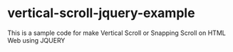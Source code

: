 # vertical-scroll-jquery-example
This is a sample code for make Vertical Scroll or Snapping Scroll on HTML Web using JQUERY
